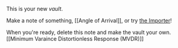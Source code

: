 This is your new *vault*.

Make a note of something, [[Angle of Arrival]], or try [the Importer](https://help.obsidian.md/Plugins/Importer)!

When you're ready, delete this note and make the vault your own. [[Minimum Varaince Distortionless Response (MVDR)]]